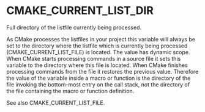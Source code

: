   

# CMAKE_CURRENT_LIST_DIR  
Full directory of the listfile currently being processed.  

As CMake processes the listfiles in your project this variable will
always be set to the directory where the listfile which is currently
being processed (CMAKE_CURRENT_LIST_FILE) is located.  The value
has dynamic scope.  When CMake starts processing commands in a source file
it sets this variable to the directory where this file is located.
When CMake finishes processing commands from the file it restores the
previous value.  Therefore the value of the variable inside a macro or
function is the directory of the file invoking the bottom-most entry
on the call stack, not the directory of the file containing the macro
or function definition.  

See also CMAKE_CURRENT_LIST_FILE.  

